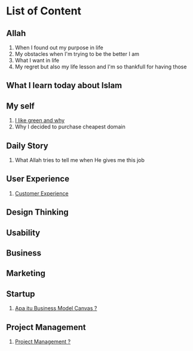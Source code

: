 # List of Content

## Allah
1. When I found out my purpose in life
2. My obstacles when I'm trying to be the better I am
3. What I want in life
4. My regret but also my life lesson and I'm so thankfull for having those

## What I learn today about Islam

## My self
1. <a href="https://oak.my.id/I-like-green-and-why">I like green and why</a>
2. Why I decided to purchase cheapest domain

## Daily Story
1. What Allah tries to tell me when He gives me this job

## User Experience
1. <a href="https://oak.my.id/customer-experience">Customer Experience</a>


## Design Thinking

## Usability

## Business

## Marketing

## Startup
1. <a href="https://oak.my.id/apa-itu-business-model-canvas.md">Apa itu Business Model Canvas ?</a>

## Project Management
1. <a href="https://oak.my.id/_posts/Project-Management.md">Project Management ?</a>
